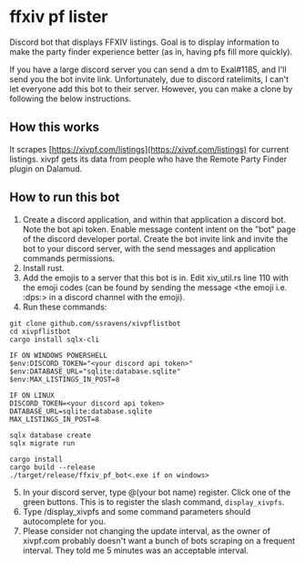 # ffxiv pf lister
Discord bot that displays FFXIV listings. Goal is to display information to make the party finder experience better (as in, having pfs fill more quickly).

If you have a large discord server you can send a dm to Exal#1185, and I'll send you the bot invite link. Unfortunately, due to discord ratelimits, I can't let everyone add this bot to their server. However, you can make a clone by following the below instructions.

## How this works
It scrapes [https://xivpf.com/listings](https://xivpf.com/listings) for current listings. xivpf gets its data from people who have the Remote Party Finder plugin on Dalamud.

## How to run this bot
1. Create a discord application, and within that application a discord bot. Note the bot api token. Enable message content intent on the "bot" page of the discord developer portal. Create the bot invite link and invite the bot to your discord server, with the send messages and application commands permissions.
2. Install rust.
3. Add the emojis to a server that this bot is in. Edit xiv_util.rs line 110 with the emoji codes (can be found by sending the message \<the emoji i.e. :dps:> in a discord channel with the emoji).
4. Run these commands:
```
git clone github.com/ssravens/xivpflistbot
cd xivpflistbot
cargo install sqlx-cli

IF ON WINDOWS POWERSHELL
$env:DISCORD_TOKEN="<your discord api token>"
$env:DATABASE_URL="sqlite:database.sqlite"
$env:MAX_LISTINGS_IN_POST=8

IF ON LINUX
DISCORD_TOKEN=<your discord api token>
DATABASE_URL=sqlite:database.sqlite
MAX_LISTINGS_IN_POST=8

sqlx database create
sqlx migrate run

cargo install
cargo build --release
./target/release/ffxiv_pf_bot<.exe if on windows>
```
5. In your discord server, type @(your bot name) register. Click one of the green buttons. This is to register the slash command, `display_xivpfs`.
6. Type /display_xivpfs and some command parameters should autocomplete for you.
7. Please consider not changing the update interval, as the owner of xivpf.com probably doesn't want a bunch of bots scraping on a frequent interval. They told me 5 minutes was an acceptable interval.
